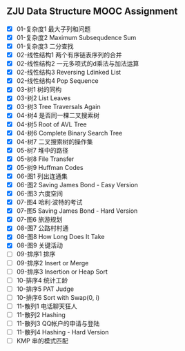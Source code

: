 ## ZJU Data Structure MOOC Assignment

- [x] 01-复杂度1 最大子列和问题  
- [x] 01-复杂度2 Maximum Subsequdence Sum
- [x] 01-复杂度3 二分查找
- [x] 02-线性结构1 两个有序链表序列的合并
- [x] 02-线性结构2 一元多项式的d乘法与加法运算
- [x] 02-线性结构3 Reversing Ldinked List
- [x] 02-线性结构4 Pop Sequence
- [x] 03-树1 树的同构
- [x] 03-树2 List Leaves
- [x] 03-树3 Tree Traversals Again
- [x] 04-树4 是否同一棵二叉搜索树
- [x] 04-树5 Root of AVL Tree
- [x] 04-树6 Complete Binary Search Tree
- [x] 04-树7 二叉搜索树的操作集
- [x] 05-树7 堆中的路径
- [x] 05-树8 File Transfer
- [x] 05-树9 Huffman Codes
- [x] 06-图1 列出连通集
- [x] 06-图2 Saving James Bond - Easy Version
- [x] 06-图3 六度空间
- [x] 07-图4 哈利·波特的考试
- [x] 07-图5 Saving James Bond - Hard Version
- [x] 07-图6 旅游规划
- [x] 08-图7 公路村村通
- [x] 08-图8 How Long Does It Take
- [x] 08-图9 关键活动
- [ ] 09-排序1 排序
- [ ] 09-排序2 Insert or Merge
- [ ] 09-排序3 Insertion or Heap Sort
- [ ] 10-排序4 统计工龄
- [ ] 10-排序5 PAT Judge
- [ ] 10-排序6 Sort with Swap(0, i)
- [ ] 11-散列1 电话聊天狂人
- [ ] 11-散列2 Hashing
- [ ] 11-散列3 QQ帐户的申请与登陆
- [ ] 11-散列4 Hashing - Hard Version
- [ ] KMP 串的模式匹配